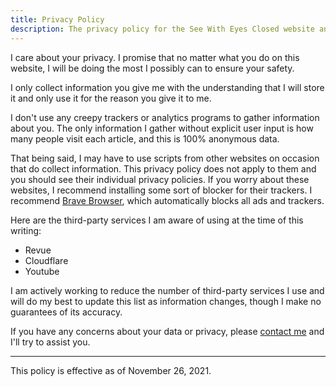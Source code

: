 ```yaml
---
title: Privacy Policy
description: The privacy policy for the See With Eyes Closed website and blog.
---
```


I care about your privacy. I promise that no matter what you do on this website, I will be doing the most I possibly can to ensure your safety.

I only collect information you give me with the understanding that I will store it and only use it for the reason you give it to me.

I don't use any creepy trackers or analytics programs to gather information about you. The only information I gather without explicit user input is how many people visit each article, and this is 100% anonymous data.

That being said, I may have to use scripts from other websites on occasion that do collect information. This privacy policy does not apply to them and you should see their individual privacy policies. If you worry about these websites, I recommend installing some sort of blocker for their trackers. I recommend [Brave Browser](https://brave.com), which automatically blocks all ads and trackers.

Here are the third-party services I am aware of using at the time of this writing:

- Revue
- Cloudflare
- Youtube

I am actively working to reduce the number of third-party services I use and will do my best to update this list as information changes, though I make no guarantees of its accuracy.

If you have any concerns about your data or privacy, please [contact me](/contact/) and I'll try to assist you.

---

This policy is effective as of November 26, 2021.
